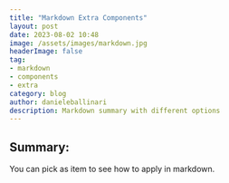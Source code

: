 ```yaml
---
title: "Markdown Extra Components"
layout: post
date: 2023-08-02 10:48
image: /assets/images/markdown.jpg
headerImage: false
tag:
- markdown
- components
- extra
category: blog
author: danieleballinari
description: Markdown summary with different options
---
```


## Summary:

You can pick as item to see how to apply in markdown.
